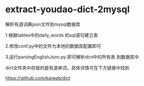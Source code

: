 # extract-youdao-dict-2mysql
解析有道词典json文件到mysql数据库

1.根据tables中的daily_words 的sql语句建立表

2.修改conf.py中的文件为本地的数据库配置即可

3.运行parsingEnglishJson.py 即可解析dict中的所有表 到数据库中

dict文件夹中存放的是有道单词，具体详情可在下方链接中找到

https://github.com/kajweb/dict